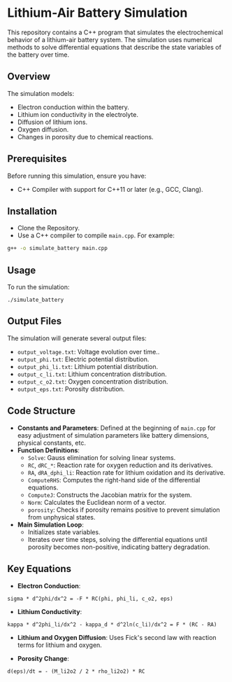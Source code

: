 # Lithium-Air Battery Simulation

This repository contains a C++ program that simulates the electrochemical behavior of a lithium-air battery system. The simulation uses numerical methods to solve differential equations that describe the state variables of the battery over time.

## Overview

The simulation models:
- Electron conduction within the battery.
- Lithium ion conductivity in the electrolyte.
- Diffusion of lithium ions.
- Oxygen diffusion.
- Changes in porosity due to chemical reactions.

## Prerequisites

Before running this simulation, ensure you have:
- C++ Compiler with support for C++11 or later (e.g., GCC, Clang).

## Installation

- Clone the Repository.
- Use a C++ compiler to compile `main.cpp`. For example:
```sh
g++ -o simulate_battery main.cpp
```

## Usage

To run the simulation:
```
./simulate_battery
```

## Output Files

The simulation will generate several output files:
- `output_voltage.txt`: Voltage evolution over time..
- `output_phi.txt`: Electric potential distribution.
- `output_phi_li.txt`: Lithium potential distribution.
- `output_c_li.txt`: Lithium concentration distribution.
- `output_c_o2.txt`: Oxygen concentration distribution.
- `output_eps.txt`: Porosity distribution.

## Code Structure

- **Constants and Parameters**: Defined at the beginning of `main.cpp` for easy adjustment of simulation parameters like battery dimensions, physical constants, etc.
- **Function Definitions**:
  - `Solve`: Gauss elimination for solving linear systems.
  - `RC`, `dRC_*`: Reaction rate for oxygen reduction and its derivatives.
  - `RA`, `dRA_dphi_li`: Reaction rate for lithium oxidation and its derivative.
  - `ComputeRHS`: Computes the right-hand side of the differential equations.
  - `ComputeJ`: Constructs the Jacobian matrix for the system.
  - `Norm`: Calculates the Euclidean norm of a vector.
  - `porosity`: Checks if porosity remains positive to prevent simulation from unphysical states.
- **Main Simulation Loop**:
  - Initializes state variables.
  - Iterates over time steps, solving the differential equations until porosity becomes non-positive, indicating battery degradation.

## Key Equations

- **Electron Conduction**:
```
sigma * d^2phi/dx^2 = -F * RC(phi, phi_li, c_o2, eps)
```

- **Lithium Conductivity**:
```
kappa * d^2phi_li/dx^2 - kappa_d * d^2ln(c_li)/dx^2 = F * (RC - RA)
```

- **Lithium and Oxygen Diffusion**:
  Uses Fick's second law with reaction terms for lithium and oxygen.
  
- **Porosity Change**:
```
d(eps)/dt = - (M_li2o2 / 2 * rho_li2o2) * RC
```
